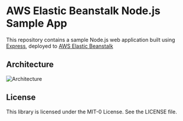 # AWS Elastic Beanstalk Node.js Sample App

This repository contains a sample Node.js web application built using [Express](https://expressjs.com/), deployed to [AWS Elastic Beanstalk](http://devopstutorial-env.eba-2zew8vvq.us-east-2.elasticbeanstalk.com)

## Architecture
![Architecture](/AWS_Demo/application_architecture.png)

## License

This library is licensed under the MIT-0 License. See the LICENSE file.

